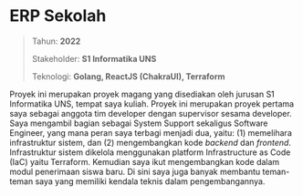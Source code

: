 # ERP Sekolah

> Tahun: **2022**
>
> Stakeholder: **S1 Informatika UNS**
>
> Teknologi: **Golang, ReactJS (ChakraUI), Terraform**

Proyek ini merupakan proyek magang yang disediakan oleh jurusan S1 Informatika UNS, tempat saya kuliah. Proyek ini merupakan proyek pertama saya sebagai anggota tim developer dengan supervisor sesama developer. Saya mengambil bagian sebagai System Support sekaligus Software Engineer, yang mana peran saya terbagi menjadi dua, yaitu: (1) memelihara infrastruktur sistem, dan (2) mengembangkan kode _backend_ dan _frontend_. Infrastruktur sistem dikelola menggunakan platform Infrastructure as Code (IaC) yaitu Terraform. Kemudian saya ikut mengembangkan kode dalam modul penerimaan siswa baru. Di sini saya juga banyak membantu teman-teman saya yang memiliki kendala teknis dalam pengembangannya.
